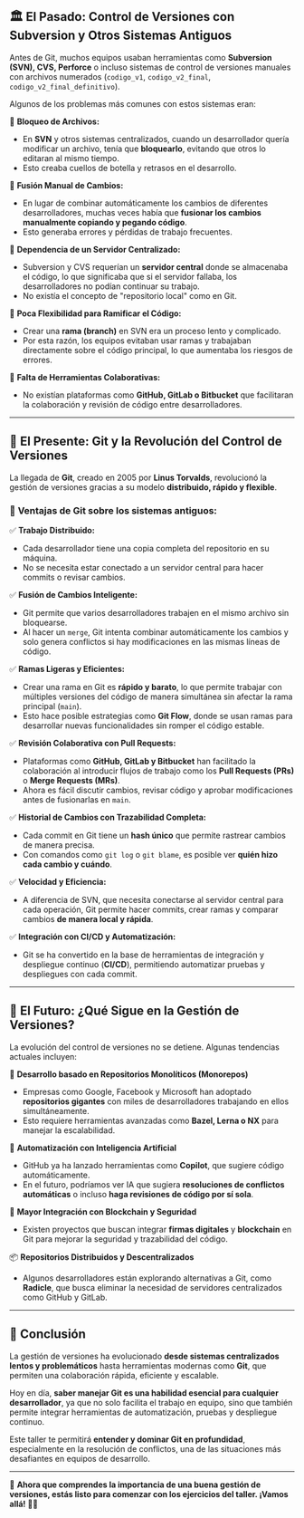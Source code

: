 
## 🏛 **El Pasado: Control de Versiones con Subversion y Otros Sistemas Antiguos**

Antes de Git, muchos equipos usaban herramientas como **Subversion (SVN), CVS, Perforce** o incluso sistemas de control de versiones manuales con archivos numerados (`codigo_v1`, `codigo_v2_final`, `codigo_v2_final_definitivo`).

Algunos de los problemas más comunes con estos sistemas eran:

🔹 **Bloqueo de Archivos:**
- En **SVN** y otros sistemas centralizados, cuando un desarrollador quería modificar un archivo, tenía que **bloquearlo**, evitando que otros lo editaran al mismo tiempo.
- Esto creaba cuellos de botella y retrasos en el desarrollo.

🔹 **Fusión Manual de Cambios:**
- En lugar de combinar automáticamente los cambios de diferentes desarrolladores, muchas veces había que **fusionar los cambios manualmente copiando y pegando código**.
- Esto generaba errores y pérdidas de trabajo frecuentes.

🔹 **Dependencia de un Servidor Centralizado:**
- Subversion y CVS requerían un **servidor central** donde se almacenaba el código, lo que significaba que si el servidor fallaba, los desarrolladores no podían continuar su trabajo.
- No existía el concepto de "repositorio local" como en Git.

🔹 **Poca Flexibilidad para Ramificar el Código:**
- Crear una **rama (branch)** en SVN era un proceso lento y complicado.
- Por esta razón, los equipos evitaban usar ramas y trabajaban directamente sobre el código principal, lo que aumentaba los riesgos de errores.

🔹 **Falta de Herramientas Colaborativas:**
- No existían plataformas como **GitHub, GitLab o Bitbucket** que facilitaran la colaboración y revisión de código entre desarrolladores.

---

## 🚀 **El Presente: Git y la Revolución del Control de Versiones**

La llegada de **Git**, creado en 2005 por **Linus Torvalds**, revolucionó la gestión de versiones gracias a su modelo **distribuido, rápido y flexible**.

### 🔹 **Ventajas de Git sobre los sistemas antiguos:**

✅ **Trabajo Distribuido:**
- Cada desarrollador tiene una copia completa del repositorio en su máquina.
- No se necesita estar conectado a un servidor central para hacer commits o revisar cambios.

✅ **Fusión de Cambios Inteligente:**
- Git permite que varios desarrolladores trabajen en el mismo archivo sin bloquearse.
- Al hacer un `merge`, Git intenta combinar automáticamente los cambios y solo genera conflictos si hay modificaciones en las mismas líneas de código.

✅ **Ramas Ligeras y Eficientes:**
- Crear una rama en Git es **rápido y barato**, lo que permite trabajar con múltiples versiones del código de manera simultánea sin afectar la rama principal (`main`).
- Esto hace posible estrategias como **Git Flow**, donde se usan ramas para desarrollar nuevas funcionalidades sin romper el código estable.

✅ **Revisión Colaborativa con Pull Requests:**
- Plataformas como **GitHub, GitLab y Bitbucket** han facilitado la colaboración al introducir flujos de trabajo como los **Pull Requests (PRs)** o **Merge Requests (MRs)**.
- Ahora es fácil discutir cambios, revisar código y aprobar modificaciones antes de fusionarlas en `main`.

✅ **Historial de Cambios con Trazabilidad Completa:**
- Cada commit en Git tiene un **hash único** que permite rastrear cambios de manera precisa.
- Con comandos como `git log` o `git blame`, es posible ver **quién hizo cada cambio y cuándo**.

✅ **Velocidad y Eficiencia:**
- A diferencia de SVN, que necesita conectarse al servidor central para cada operación, Git permite hacer commits, crear ramas y comparar cambios **de manera local y rápida**.

✅ **Integración con CI/CD y Automatización:**
- Git se ha convertido en la base de herramientas de integración y despliegue continuo (**CI/CD**), permitiendo automatizar pruebas y despliegues con cada commit.

---

## 🔮 **El Futuro: ¿Qué Sigue en la Gestión de Versiones?**

La evolución del control de versiones no se detiene. Algunas tendencias actuales incluyen:

🚀 **Desarrollo basado en Repositorios Monolíticos (Monorepos)**
- Empresas como Google, Facebook y Microsoft han adoptado **repositorios gigantes** con miles de desarrolladores trabajando en ellos simultáneamente.
- Esto requiere herramientas avanzadas como **Bazel, Lerna o NX** para manejar la escalabilidad.

🤖 **Automatización con Inteligencia Artificial**
- GitHub ya ha lanzado herramientas como **Copilot**, que sugiere código automáticamente.
- En el futuro, podríamos ver IA que sugiera **resoluciones de conflictos automáticas** o incluso **haga revisiones de código por sí sola**.

🔗 **Mayor Integración con Blockchain y Seguridad**
- Existen proyectos que buscan integrar **firmas digitales** y **blockchain** en Git para mejorar la seguridad y trazabilidad del código.

📦 **Repositorios Distribuidos y Descentralizados**
- Algunos desarrolladores están explorando alternativas a Git, como **Radicle**, que busca eliminar la necesidad de servidores centralizados como GitHub y GitLab.

---

## 🎯 **Conclusión**

La gestión de versiones ha evolucionado **desde sistemas centralizados lentos y problemáticos** hasta herramientas modernas como **Git**, que permiten una colaboración rápida, eficiente y escalable.

Hoy en día, **saber manejar Git es una habilidad esencial para cualquier desarrollador**, ya que no solo facilita el trabajo en equipo, sino que también permite integrar herramientas de automatización, pruebas y despliegue continuo.

Este taller te permitirá **entender y dominar Git en profundidad**, especialmente en la resolución de conflictos, una de las situaciones más desafiantes en equipos de desarrollo.

---

📌 **Ahora que comprendes la importancia de una buena gestión de versiones, estás listo para comenzar con los ejercicios del taller. ¡Vamos allá! 🚀🔥**